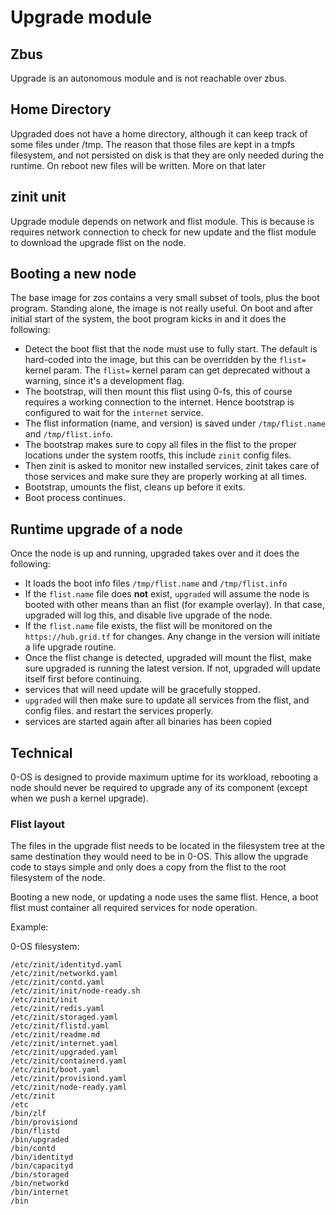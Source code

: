 # Upgrade module

## Zbus

Upgrade is an autonomous module and is not reachable over zbus.

## Home Directory
Upgraded does not have a home directory, although it can keep track of some files under /tmp. The reason that those files
are kept in a tmpfs filesystem, and not persisted on disk is that they are only needed during the runtime. On reboot new
files will be written. More on that later

## zinit unit

Upgrade module depends on network and flist module. This is because is requires network connection to check for new update and the flist module to download the upgrade flist on the node.


## Booting a new node
The base image for zos contains a very small subset of tools, plus the boot program. Standing alone, the image is not really useful. On boot and
after initial start of the system, the boot program kicks in and it does the following:
- Detect the boot flist that the node must use to fully start. The default is hard-coded into the image, but this can be overridden by the `flist=` kernel param. The `flist=` kernel param can get deprecated without a warning, since it's a development flag.
- The bootstrap, will then mount this flist using 0-fs, this of course requires a working connection to the internet. Hence bootstrap is configured to wait for the `internet` service.
- The flist information (name, and version) is saved under `/tmp/flist.name` and `/tmp/flist.info`.
- The bootstrap makes sure to copy all files in the flist to the proper locations under the system rootfs, this include `zinit` config files.
- Then zinit is asked to monitor new installed services, zinit takes care of those services and make sure they are properly working at all times.
- Bootstrap, umounts the flist, cleans up before it exits.
- Boot process continues.

## Runtime upgrade of a node
Once the node is up and running, upgraded takes over and it does the following:
- It loads the boot info files `/tmp/flist.name` and `/tmp/flist.info`
- If the `flist.name` file does **not** exist, `upgraded` will assume the node is booted with other means than an flist (for example overlay). In that case, upgraded will log this, and disable live upgrade of the node.
- If the `flist.name` file exists, the flist will be monitored on the `https://hub.grid.tf` for changes. Any change in the version will initiate a life upgrade routine.
- Once the flist change is detected, upgraded will mount the flist, make sure upgraded is running the latest version. If not, upgraded will update itself first before continuing.
- services that will need update will be gracefully stopped.
- `upgraded` will then make sure to update all services from the flist, and config files. and restart the services properly.
- services are started again after all binaries has been copied


## Technical

0-OS is designed to provide maximum uptime for its workload, rebooting a node should never be required to upgrade any of its component (except when we push a kernel upgrade).


### Flist layout

The files in the upgrade flist needs to be located in the filesystem tree at the same destination they would need to be in 0-OS. This allow the upgrade code to stays simple and only does a copy from the flist to the root filesystem of the node.

Booting a new node, or updating a node uses the same flist. Hence, a boot flist must container all required services for node operation.

Example:

0-OS filesystem:

```
/etc/zinit/identityd.yaml
/etc/zinit/networkd.yaml
/etc/zinit/contd.yaml
/etc/zinit/init/node-ready.sh
/etc/zinit/init
/etc/zinit/redis.yaml
/etc/zinit/storaged.yaml
/etc/zinit/flistd.yaml
/etc/zinit/readme.md
/etc/zinit/internet.yaml
/etc/zinit/upgraded.yaml
/etc/zinit/containerd.yaml
/etc/zinit/boot.yaml
/etc/zinit/provisiond.yaml
/etc/zinit/node-ready.yaml
/etc/zinit
/etc
/bin/zlf
/bin/provisiond
/bin/flistd
/bin/upgraded
/bin/contd
/bin/identityd
/bin/capacityd
/bin/storaged
/bin/networkd
/bin/internet
/bin
```
